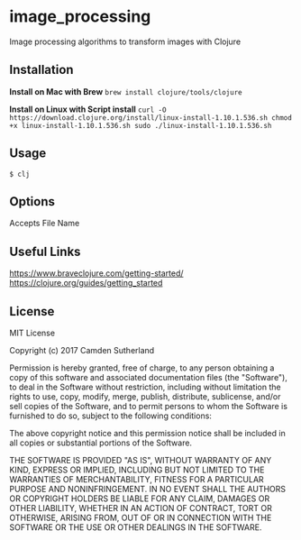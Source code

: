 # image_processing

Image processing algorithms to transform images with Clojure

## Installation
**Install on Mac with Brew**
`brew install clojure/tools/clojure`

**Install on Linux with Script install**
`curl -O https://download.clojure.org/install/linux-install-1.10.1.536.sh
chmod +x linux-install-1.10.1.536.sh
sudo ./linux-install-1.10.1.536.sh`

## Usage

`$ clj`

## Options

Accepts File Name 

## Useful Links
https://www.braveclojure.com/getting-started/
https://clojure.org/guides/getting_started

## License

MIT License

Copyright (c) 2017 Camden Sutherland

Permission is hereby granted, free of charge, to any person obtaining a copy
of this software and associated documentation files (the "Software"), to deal
in the Software without restriction, including without limitation the rights
to use, copy, modify, merge, publish, distribute, sublicense, and/or sell
copies of the Software, and to permit persons to whom the Software is
furnished to do so, subject to the following conditions:

The above copyright notice and this permission notice shall be included in all
copies or substantial portions of the Software.

THE SOFTWARE IS PROVIDED "AS IS", WITHOUT WARRANTY OF ANY KIND, EXPRESS OR
IMPLIED, INCLUDING BUT NOT LIMITED TO THE WARRANTIES OF MERCHANTABILITY,
FITNESS FOR A PARTICULAR PURPOSE AND NONINFRINGEMENT. IN NO EVENT SHALL THE
AUTHORS OR COPYRIGHT HOLDERS BE LIABLE FOR ANY CLAIM, DAMAGES OR OTHER
LIABILITY, WHETHER IN AN ACTION OF CONTRACT, TORT OR OTHERWISE, ARISING FROM,
OUT OF OR IN CONNECTION WITH THE SOFTWARE OR THE USE OR OTHER DEALINGS IN THE
SOFTWARE.
